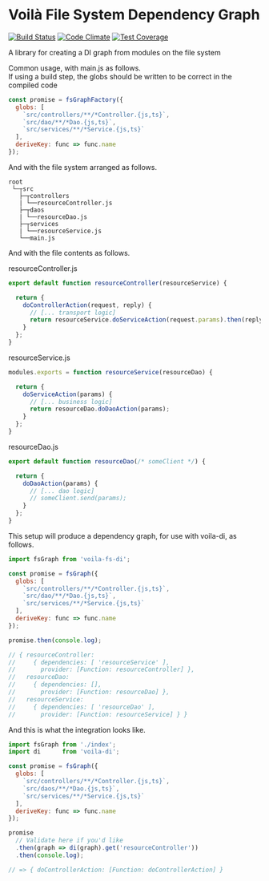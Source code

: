 # Voilà File System Dependency Graph
[![Build Status](https://travis-ci.org/Griffingj/voila-fs-di.svg?branch=master)](https://travis-ci.org/Griffingj/voila-fs-di)
[![Code Climate](https://codeclimate.com/github/Griffingj/voila-fs-di/badges/gpa.svg)](https://codeclimate.com/github/Griffingj/voila-fs-di)
[![Test Coverage](https://codeclimate.com/github/Griffingj/voila-fs-di/badges/coverage.svg)](https://codeclimate.com/github/Griffingj/voila-fs-di/coverage)

A library for creating a DI graph from modules on the file system

Common usage, with main.js as follows.  
If using a build step, the globs should be written to be correct in the compiled code

```javascript
const promise = fsGraphFactory({
  globs: [
    `src/controllers/**/*Controller.{js,ts}`,
    `src/dao/**/*Dao.{js,ts}`,
    `src/services/**/*Service.{js,ts}`
  ],
  deriveKey: func => func.name
});
```

And with the file system arranged as follows.

```
root
 └─┬src
   ├─┬controllers
   | └──resourceController.js
   ├─┬daos
   | └──resourceDao.js
   ├─┬services
   | └──resourceService.js
   └──main.js
```

And with the file contents as follows.

resourceController.js
```javascript
export default function resourceController(resourceService) {

  return {
    doControllerAction(request, reply) {
      // [... transport logic]
      return resourceService.doServiceAction(request.params).then(reply);
    }
  };
}
```

resourceService.js
```javascript
modules.exports = function resourceService(resourceDao) {

  return {
    doServiceAction(params) {
      // [... business logic]
      return resourceDao.doDaoAction(params);
    }
  };
}
```

resourceDao.js
```javascript
export default function resourceDao(/* someClient */) {

  return {
    doDaoAction(params) {
      // [... dao logic]
      // someClient.send(params);
    }
  };
}
```

This setup will produce a dependency graph, for use with voila-di, as follows.

```javascript
import fsGraph from 'voila-fs-di';

const promise = fsGraph({
  globs: [
    `src/controllers/**/*Controller.{js,ts}`,
    `src/dao/**/*Dao.{js,ts}`,
    `src/services/**/*Service.{js,ts}`
  ],
  deriveKey: func => func.name
});

promise.then(console.log);

// { resourceController:
//     { dependencies: [ 'resourceService' ],
//       provider: [Function: resourceController] },
//   resourceDao:
//     { dependencies: [],
//       provider: [Function: resourceDao] },
//   resourceService:
//     { dependencies: [ 'resourceDao' ],
//       provider: [Function: resourceService] } }
```

And this is what the integration looks like.

```javascript
import fsGraph from './index';
import di      from 'voila-di';

const promise = fsGraph({
  globs: [
    `src/controllers/**/*Controller.{js,ts}`,
    `src/daos/**/*Dao.{js,ts}`,
    `src/services/**/*Service.{js,ts}`
  ],
  deriveKey: func => func.name
});

promise
  // Validate here if you'd like
  .then(graph => di(graph).get('resourceController'))
  .then(console.log);

// => { doControllerAction: [Function: doControllerAction] }
```